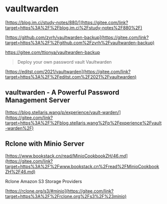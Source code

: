 # vaultwarden

[https://blog.im.ci/study-notes/880/](https://gitee.com/link?target=https%3A%2F%2Fblog.im.ci%2Fstudy-notes%2F880%2F)

[https://github.com/zvrh/vaultwarden-backup](https://gitee.com/link?target=https%3A%2F%2Fgithub.com%2Fzvrh%2Fvaultwarden-backup)

https://gitee.com/ttionya/vaultwarden-backup

> Deploy your own password vault Vaultwarden

[https://editst.com/2021/vaultwarden](https://gitee.com/link?target=https%3A%2F%2Feditst.com%2F2021%2Fvaultwarden)

## vaultwarden - A Powerful Password Management Server

[https://blog.stellaris.wang/p/experience/vault-warden/](https://gitee.com/link?target=https%3A%2F%2Fblog.stellaris.wang%2Fp%2Fexperience%2Fvault-warden%2F)

## Rclone with Minio Server

[https://www.bookstack.cn/read/MinioCookbookZH/46.md](https://gitee.com/link?target=https%3A%2F%2Fwww.bookstack.cn%2Fread%2FMinioCookbookZH%2F46.md)

Rclone Amazon S3 Storage Providers

[https://rclone.org/s3/#minio](https://gitee.com/link?target=https%3A%2F%2Frclone.org%2Fs3%2F%23minio)
